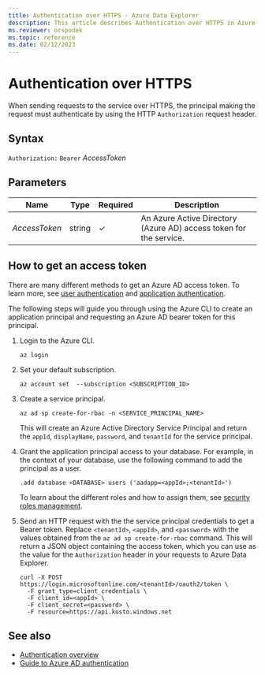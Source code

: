 ```yaml
---
title: Authentication over HTTPS - Azure Data Explorer
description: This article describes Authentication over HTTPS in Azure Data Explorer.
ms.reviewer: orspodek
ms.topic: reference
ms.date: 02/12/2023
---
```

# Authentication over HTTPS

When sending requests to the service over HTTPS, the principal making the request
must authenticate by using the HTTP `Authorization` request header.

## Syntax

`Authorization:` `Bearer` *AccessToken*

## Parameters

| Name | Type | Required | Description |
|--|--|--|--|
| *AccessToken*| string | &check; | An Azure Active Directory (Azure AD) access token for the service.|

## How to get an access token

There are many different methods to get an Azure AD access token. To learn more, see [user authentication](../../management/access-control/how-to-authenticate-with-aad.md#user-authentication) and [application authentication](../../management/access-control/how-to-authenticate-with-aad.md#application-authentication).

The following steps will guide you through using the Azure CLI to create an application principal and requesting an Azure AD bearer token for this principal.

1. Login to the Azure CLI.

      ```dotnetcli
      az login
      ```

1. Set your default subscription.

      ```dotnetcli
      az account set  --subscription <SUBSCRIPTION_ID>
      ```

1. Create a service principal.

      ```dotnetcli
      az ad sp create-for-rbac -n <SERVICE_PRINCIPAL_NAME> 
      ```

      This will create an Azure Active Directory Service Principal and return the `appId`, `displayName`, `password`, and `tenantId` for the service principal.

1. Grant the application principal access to your database. For example, in the context of your database, use the following command to add the principal as a user.

      ```kusto
      .add database <DATABASE> users ('aadapp=<appId>;<tenantId>')
      ```

      To learn about the different roles and how to assign them, see [security roles management](../../management/security-roles.md).

1. Send an HTTP request with the the service principal credentials to get a Bearer token. Replace `<tenantId>`, `<appId>`, and `<password>` with the values obtained from the `az ad sp create-for-rbac` command. This will return a JSON object containing the access token, which you can use as the value for the `Authorization` header in your requests to Azure Data Explorer.

      ```dotnetcli
      curl -X POST https://login.microsoftonline.com/<tenantId>/oauth2/token \
        -F grant_type=client_credentials \
        -F client_id=<appId> \
        -F client_secret=<password> \
        -F resource=https://api.kusto.windows.net
      ```

## See also

* [Authentication overview](../../management/access-control/index.md)
* [Guide to Azure AD authentication](../../management/access-control/how-to-authenticate-with-aad.md)
